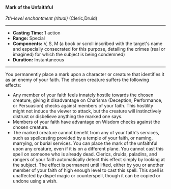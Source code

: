 #### Mark of the Unfaithful
*7th-level enchantment* *(ritual)* (Cleric,Druid)
___
- **Casting Time:** 1 action
- **Range:** Special
- **Components:** V, S, M (a book or scroll inscribed with the target's name and especially consecrated for this purpose, detailing the crimes (real or imagined) for which the subject is being condemned)
- **Duration:** Instantaneous
---
You permanently place a mark upon a character or
creature that identifies it as an enemy of your faith.
The chosen creature suffers the following effects:
* Any member of your faith feels innately hostile
towards the chosen creature, giving it
disadvantage on Charisma (Deception,
Performance, or Persuasion) checks against
members of your faith. This hostility might not
induce the viewer to attack, but the creature
will instinctively distrust or disbelieve anything
the marked one says.
* Members of your faith have advantage on
Wisdom checks against the chosen creature.
* The marked creature cannot benefit from any of
your faith's services, such as spellcasting
provided by a temple of your faith, or naming,
marrying, or burial services.
You can place the mark of the unfaithful upon
any creature, even if it is on a different plane. You
cannot cast this spell on someone who is already
dead. Clerics, druids, paladins, and rangers of your
faith automatically detect this effect simply by
looking at the subject.
The effect is permanent until lifted, either by you
or another member of your faith of high enough
level to cast this spell. This spell is unaffected by
dispel magic or counterspell, though it can be
copied or undone using a wish.
